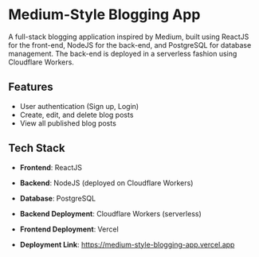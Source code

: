 
# Medium-Style Blogging App

A full-stack blogging application inspired by Medium, built using ReactJS for the front-end, NodeJS for the back-end, and PostgreSQL for database management. The back-end is deployed in a serverless fashion using Cloudflare Workers.

## Features

- User authentication (Sign up, Login)
- Create, edit, and delete blog posts
- View all published blog posts

## Tech Stack

- **Frontend**: ReactJS
- **Backend**: NodeJS (deployed on Cloudflare Workers)
- **Database**: PostgreSQL
- **Backend Deployment**: Cloudflare Workers (serverless)
- **Frontend Deployment**: Vercel

- **Deployment Link**: https://medium-style-blogging-app.vercel.app




